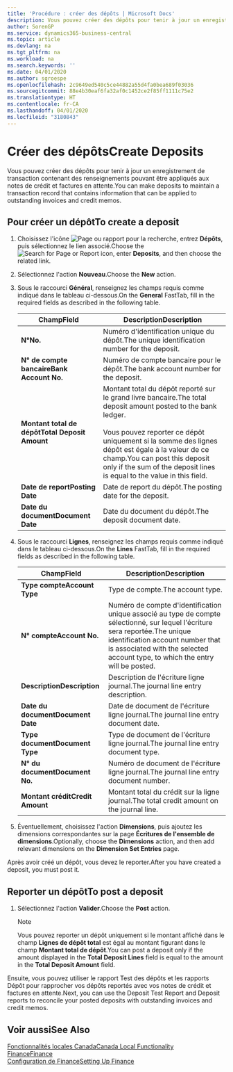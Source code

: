 ```yaml
---
title: 'Procédure : créer des dépôts | Microsoft Docs'
description: Vous pouvez créer des dépôts pour tenir à jour un enregistrement de transaction contenant des renseignements pouvant être appliqués aux notes de crédit et factures en attente.
author: SorenGP
ms.service: dynamics365-business-central
ms.topic: article
ms.devlang: na
ms.tgt_pltfrm: na
ms.workload: na
ms.search.keywords: ''
ms.date: 04/01/2020
ms.author: sgroespe
ms.openlocfilehash: 2c9649ed540c5ce44882a55d4fa0bea689f03036
ms.sourcegitcommit: 88e4b30eaf6fa32af0c1452ce2f85ff1111c75e2
ms.translationtype: HT
ms.contentlocale: fr-CA
ms.lasthandoff: 04/01/2020
ms.locfileid: "3180843"
---
```

# <a name="create-deposits"></a><span data-ttu-id="87834-103">Créer des dépôts</span><span class="sxs-lookup"><span data-stu-id="87834-103">Create Deposits</span></span>
<span data-ttu-id="87834-104">Vous pouvez créer des dépôts pour tenir à jour un enregistrement de transaction contenant des renseignements pouvant être appliqués aux notes de crédit et factures en attente.</span><span class="sxs-lookup"><span data-stu-id="87834-104">You can make deposits to maintain a transaction record that contains information that can be applied to outstanding invoices and credit memos.</span></span>  

## <a name="to-create-a-deposit"></a><span data-ttu-id="87834-105">Pour créer un dépôt</span><span class="sxs-lookup"><span data-stu-id="87834-105">To create a deposit</span></span>  
1.  <span data-ttu-id="87834-106">Choisissez l'icône ![Page ou rapport pour la recherche](../../media/ui-search/search_small.png "Icône Page ou rapport pour la recherche"), entrez **Dépôts**, puis sélectionnez le lien associé.</span><span class="sxs-lookup"><span data-stu-id="87834-106">Choose the ![Search for Page or Report](../../media/ui-search/search_small.png "Search for Page or Report icon") icon, enter **Deposits**, and then choose the related link.</span></span>  
2.  <span data-ttu-id="87834-107">Sélectionnez l'action **Nouveau**.</span><span class="sxs-lookup"><span data-stu-id="87834-107">Choose the **New** action.</span></span>  
3.  <span data-ttu-id="87834-108">Sous le raccourci **Général**, renseignez les champs requis comme indiqué dans le tableau ci-dessous.</span><span class="sxs-lookup"><span data-stu-id="87834-108">On the **General** FastTab, fill in the required fields as described in the following table.</span></span>  

    |<span data-ttu-id="87834-109">Champ</span><span class="sxs-lookup"><span data-stu-id="87834-109">Field</span></span>|<span data-ttu-id="87834-110">Description</span><span class="sxs-lookup"><span data-stu-id="87834-110">Description</span></span>|  
    |---------------------------------|---------------------------------------|  
    |<span data-ttu-id="87834-111">**N°**</span><span class="sxs-lookup"><span data-stu-id="87834-111">**No.**</span></span>|<span data-ttu-id="87834-112">Numéro d'identification unique du dépôt.</span><span class="sxs-lookup"><span data-stu-id="87834-112">The unique identification number for the deposit.</span></span>|  
    |<span data-ttu-id="87834-113">**N° de compte bancaire**</span><span class="sxs-lookup"><span data-stu-id="87834-113">**Bank Account No.**</span></span>|<span data-ttu-id="87834-114">Numéro de compte bancaire pour le dépôt.</span><span class="sxs-lookup"><span data-stu-id="87834-114">The bank account number for the deposit.</span></span>|  
    |<span data-ttu-id="87834-115">**Montant total de dépôt**</span><span class="sxs-lookup"><span data-stu-id="87834-115">**Total Deposit Amount**</span></span>|<span data-ttu-id="87834-116">Montant total du dépôt reporté sur le grand livre bancaire.</span><span class="sxs-lookup"><span data-stu-id="87834-116">The total deposit amount posted to the bank ledger.</span></span><br /><br /> <span data-ttu-id="87834-117">Vous pouvez reporter ce dépôt uniquement si la somme des lignes dépôt est égale à la valeur de ce champ.</span><span class="sxs-lookup"><span data-stu-id="87834-117">You can post this deposit only if the sum of the deposit lines is equal to the value in this field.</span></span>|  
    |<span data-ttu-id="87834-118">**Date de report**</span><span class="sxs-lookup"><span data-stu-id="87834-118">**Posting Date**</span></span>|<span data-ttu-id="87834-119">Date de report du dépôt.</span><span class="sxs-lookup"><span data-stu-id="87834-119">The posting date for the deposit.</span></span>|  
    |<span data-ttu-id="87834-120">**Date du document**</span><span class="sxs-lookup"><span data-stu-id="87834-120">**Document Date**</span></span>|<span data-ttu-id="87834-121">Date du document du dépôt.</span><span class="sxs-lookup"><span data-stu-id="87834-121">The deposit document date.</span></span>|  
4.  <span data-ttu-id="87834-122">Sous le raccourci **Lignes**, renseignez les champs requis comme indiqué dans le tableau ci-dessous.</span><span class="sxs-lookup"><span data-stu-id="87834-122">On the **Lines** FastTab, fill in the required fields as described in the following table.</span></span>  

    |<span data-ttu-id="87834-123">Champ</span><span class="sxs-lookup"><span data-stu-id="87834-123">Field</span></span>|<span data-ttu-id="87834-124">Description</span><span class="sxs-lookup"><span data-stu-id="87834-124">Description</span></span>|  
    |---------------------------------|---------------------------------------|  
    |<span data-ttu-id="87834-125">**Type compte**</span><span class="sxs-lookup"><span data-stu-id="87834-125">**Account Type**</span></span>|<span data-ttu-id="87834-126">Type de compte.</span><span class="sxs-lookup"><span data-stu-id="87834-126">The account type.</span></span>|  
    |<span data-ttu-id="87834-127">**N° compte**</span><span class="sxs-lookup"><span data-stu-id="87834-127">**Account No.**</span></span>|<span data-ttu-id="87834-128">Numéro de compte d'identification unique associé au type de compte sélectionné, sur lequel l'écriture sera reportée.</span><span class="sxs-lookup"><span data-stu-id="87834-128">The unique identification account number that is associated with the selected account type, to which the entry will be posted.</span></span>|  
    |<span data-ttu-id="87834-129">**Description**</span><span class="sxs-lookup"><span data-stu-id="87834-129">**Description**</span></span>|<span data-ttu-id="87834-130">Description de l'écriture ligne journal.</span><span class="sxs-lookup"><span data-stu-id="87834-130">The journal line entry description.</span></span>|  
    |<span data-ttu-id="87834-131">**Date du document**</span><span class="sxs-lookup"><span data-stu-id="87834-131">**Document Date**</span></span>|<span data-ttu-id="87834-132">Date de document de l'écriture ligne journal.</span><span class="sxs-lookup"><span data-stu-id="87834-132">The journal line entry document date.</span></span>|  
    |<span data-ttu-id="87834-133">**Type document**</span><span class="sxs-lookup"><span data-stu-id="87834-133">**Document Type**</span></span>|<span data-ttu-id="87834-134">Type de document de l'écriture ligne journal.</span><span class="sxs-lookup"><span data-stu-id="87834-134">The journal line entry document type.</span></span>|  
    |<span data-ttu-id="87834-135">**N° du document**</span><span class="sxs-lookup"><span data-stu-id="87834-135">**Document No.**</span></span>|<span data-ttu-id="87834-136">Numéro de document de l'écriture ligne journal.</span><span class="sxs-lookup"><span data-stu-id="87834-136">The journal line entry document number.</span></span>|  
    |<span data-ttu-id="87834-137">**Montant crédit**</span><span class="sxs-lookup"><span data-stu-id="87834-137">**Credit Amount**</span></span>|<span data-ttu-id="87834-138">Montant total du crédit sur la ligne journal.</span><span class="sxs-lookup"><span data-stu-id="87834-138">The total credit amount on the journal line.</span></span>|  

5.  <span data-ttu-id="87834-139">Éventuellement, choisissez l'action **Dimensions**, puis ajoutez les dimensions correspondantes sur la page **Écritures de l'ensemble de dimensions**.</span><span class="sxs-lookup"><span data-stu-id="87834-139">Optionally, choose the **Dimensions** action, and then add relevant dimensions on the **Dimension Set Entries** page.</span></span>  

<span data-ttu-id="87834-140">Après avoir créé un dépôt, vous devez le reporter.</span><span class="sxs-lookup"><span data-stu-id="87834-140">After you have created a deposit, you must post it.</span></span>  

## <a name="to-post-a-deposit"></a><span data-ttu-id="87834-141">Reporter un dépôt</span><span class="sxs-lookup"><span data-stu-id="87834-141">To post a deposit</span></span>  
1. <span data-ttu-id="87834-142">Sélectionnez l'action **Valider**.</span><span class="sxs-lookup"><span data-stu-id="87834-142">Choose the **Post** action.</span></span>  

    > [!NOTE]  
    >  <span data-ttu-id="87834-143">Vous pouvez reporter un dépôt uniquement si le montant affiché dans le champ **Lignes de dépôt total** est égal au montant figurant dans le champ **Montant total de dépôt**.</span><span class="sxs-lookup"><span data-stu-id="87834-143">You can post a deposit only if the amount displayed in the **Total Deposit Lines** field is equal to the amount in the **Total Deposit Amount** field.</span></span>  

<span data-ttu-id="87834-144">Ensuite, vous pouvez utiliser le rapport Test des dépôts et les rapports Dépôt pour rapprocher vos dépôts reportés avec vos notes de crédit et factures en attente.</span><span class="sxs-lookup"><span data-stu-id="87834-144">Next, you can use the Deposit Test Report and Deposit reports to reconcile your posted deposits with outstanding invoices and credit memos.</span></span>  

## <a name="see-also"></a><span data-ttu-id="87834-145">Voir aussi</span><span class="sxs-lookup"><span data-stu-id="87834-145">See Also</span></span>  
[<span data-ttu-id="87834-146">Fonctionnalités locales Canada</span><span class="sxs-lookup"><span data-stu-id="87834-146">Canada Local Functionality</span></span>](canada-local-functionality.md)  
[<span data-ttu-id="87834-147">Finance</span><span class="sxs-lookup"><span data-stu-id="87834-147">Finance</span></span>](../../finance.md)  
[<span data-ttu-id="87834-148">Configuration de Finance</span><span class="sxs-lookup"><span data-stu-id="87834-148">Setting Up Finance</span></span>](../../finance.md)  
